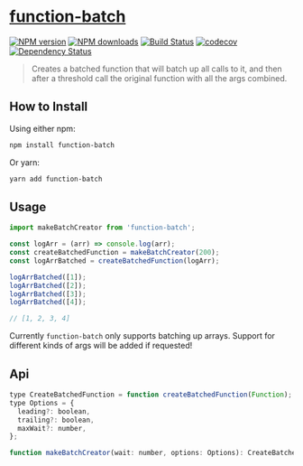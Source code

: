 # [function-batch](https://github.com/madou/function-batch)

[![NPM version](http://img.shields.io/npm/v/function-batch.svg?style=flat-square)](https://www.npmjs.com/package/function-batch)
[![NPM downloads](http://img.shields.io/npm/dm/function-batch.svg?style=flat-square)](https://www.npmjs.com/package/function-batch)
[![Build Status](http://img.shields.io/travis/madou/function-batch/master.svg?style=flat-square)](https://travis-ci.org/madou/function-batch)
[![codecov](https://codecov.io/gh/madou/function-batch/branch/master/graph/badge.svg)](https://codecov.io/gh/madou/function-batch)
[![Dependency Status](http://img.shields.io/david/madou/function-batch.svg?style=flat-square)](https://david-dm.org/madou/function-batch)

> Creates a batched function that will batch up all calls to it, and then after a threshold call the original function with all the args combined.

## How to Install

Using either npm:

```sh
npm install function-batch
```

Or yarn:

```sh
yarn add function-batch
```

## Usage

```javascript
import makeBatchCreator from 'function-batch';

const logArr = (arr) => console.log(arr);
const createBatchedFunction = makeBatchCreator(200);
const logArrBatched = createBatchedFunction(logArr);

logArrBatched([1]);
logArrBatched([2]);
logArrBatched([3]);
logArrBatched([4]);

// [1, 2, 3, 4]
```


Currently `function-batch` only supports batching up arrays.
Support for different kinds of args will be added if requested!

## Api

```javascript
type CreateBatchedFunction = function createBatchedFunction(Function);
type Options = {
  leading?: boolean,
  trailing?: boolean,
  maxWait?: number,
};

function makeBatchCreator(wait: number, options: Options): CreateBatchedFunction;
```
